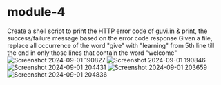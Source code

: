 # module-4
Create a shell script to print the HTTP error code of guvi.in & print, the success/failure message based on the error code response
Given a file, replace all occurrence of the word "give" with "learning" from 5th line till the end in only those lines that contain the word "welcome"
![Screenshot 2024-09-01 190827](https://github.com/user-attachments/assets/85e3ed0d-f684-4848-bcd1-9fdcf7262d89)
![Screenshot 2024-09-01 190846](https://github.com/user-attachments/assets/b8ec72fd-64d1-4e53-8550-7ebf286f096c)
![Screenshot 2024-09-01 204431](https://github.com/user-attachments/assets/a0bd21d0-8fb2-42c8-847f-bcb16250a4bc)
![Screenshot 2024-09-01 203659](https://github.com/user-attachments/assets/9937b3b8-e796-40e1-b231-c607f58607db)
![Screenshot 2024-09-01 204836](https://github.com/user-attachments/assets/4ecede27-522e-49b2-8cf6-ca04d127f468)

